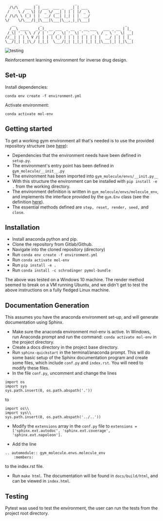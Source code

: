```
              _                 _      
  /\/\   ___ | | ___  ___ _   _| | ___ 
 /    \ / _ \| |/ _ \/ __| | | | |/ _ \
/ /\/\ \ (_) | |  __/ (__| |_| | |  __/
\/    \/\___/|_|\___|\___|\__,_|_|\___|
   __           _                                      _   
  /__\ ____   _(_)_ __ ___  _ __  _ __ ___   ___ _ __ | |_ 
 /_\| '_ \ \ / / | '__/ _ \| '_ \| '_ ` _ \ / _ \ '_ \| __|
//__| | | \ V /| | | | (_) | | | | | | | | |  __/ | | | |_ 
\__/|_| |_|\_/ |_|_|  \___/|_| |_|_| |_| |_|\___|_| |_|\__|

```                                                        
![testing](https://github.com/robmacc/capstone-molecule-environment/workflows/testing/badge.svg)

Reinforcement learning environment for inverse drug design.

## Set-up

Install dependencies:
```
conda env create -f environment.yml
```
Activate environment:
```
conda activate mol-env
```

## Getting started
To get a working gym environment all that's needed is to use the provided repository structure 
(see [here](https://github.com/openai/gym/blob/master/docs/creating-environments.md)):

* Dependencies that the environment needs have been defined in `setup.py`. 
* The environment's entry point has been defined in `gym_molecule/__init__.py`
* The environment has been imported into `gym_molecule/envs/__init.py__`
* With this structure the environment can be installed with `pip install -e .`
from the working directory.
* The environment definition is written in `gym_molecule/envs/molecule_env`,
and implements the interface provided by the `gym.Env` class (see 
the definition [here](https://github.com/openai/gym/blob/master/gym/core.py)).
* The essential methods defined are `step, reset, render, seed,`
and `close`.

## Installation
* Install anaconda python and pip. 
* Clone the repository from Gitlab/Github.
* Navigate into the cloned repository (directory)
* Run
 ```conda env create -f environment.yml```
* Run ```conda activate mol-env```
* Run ```pip install -e .```
* Run ```conda install -c schrodinger pymol-bundle```

The above was tested on a Windows 10 machine. The render method seemed to break on a VM running Ubuntu, and we didn't get to test the above instructions on a fully fledged Linux machine.

## Documentation Generation
This assumes you have the anaconda environment set-up, and will generate documentation using Sphinx.

* Make sure the anaconda environment mol-env is active. In Windows, run Anaconda prompt and run the command: ```conda activate mol-env``` in the project directory.
* Create a docs directory in the project base directory.
* Run ```sphinx-quickstart``` in the terminal/anaconda prompt. This will do some basic setup of the Sphinx documentation program and create some files, which include `conf.py` and `index.rst`. You will need to modify these files.
* In the file `conf.py`, uncomment and change the lines 
```
import os
import sys
sys.path.insert(0, os.path.abspath('.'))
``` 

to

``` 
import os\\
import sys\\
sys.path.insert(0, os.path.abspath('../..'))
```
* Modify the ```extensions``` array in the `conf.py` file to ```extensions = ['sphinx.ext.autodoc', 'sphinx.ext.coverage', 'sphinx.ext.napoleon'].```

* Add the line 
```
.. automodule:: gym_molecule.envs.molecule_env 
    :members: 
```
to the index.rst file.
* Run ```make html```. The documentation will be found in `docs/build/html`, and can be viewed in `index.html`.

## Testing
Pytest was used to test the environment, the user can run the tests from the project root directory.

